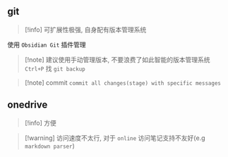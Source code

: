 ## git

> [!info] 可扩展性极强, 自身配有版本管理系统

使用 `Obsidian Git` 插件管理

>[!note] 建议使用手动管理版本, 不要浪费了如此智能的版本管理系统
>`Ctrl+P` 找 `git backup`

>[!note] commit
>`commit all changes(stage) with specific messages`
## onedrive

> [!info] 方便

> [!warning] 访问速度不太行, 对于 `online` 访问笔记支持不友好(e.g `markdown parser`)

 